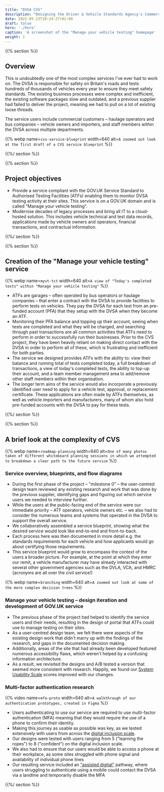 ```yaml
---
title: "DVSA CVS"
description: "Designing the Driver & Vehicle Standards Agency's Commercial Vehicle Service"
date: 2022-05-23T10:24:27+01:00
draft: false
hero: './hero'
caption: 'A screenshot of the "Manage your vehicle testing" homepage'
weight: 1
---
```


{{% section %}}

## Overview

This is undoubtedly one of the most complex services I've ever had to work on. The DVSA is responsible for safety on Britain's roads and tests hundreds of thousands of vehicles every year to ensure they meet safety standards. The existing business processes were complex and inefficient, the existing software packages slow and outdated, and a previous supplier had failed to deliver the project, meaning we had to pull on a lot of existing loose threads.

The service users include commercial customers – haulage operators and bus companies – vehicle owners and importers, and staff members within the DVSA across multiple departments.

{{% webp name=`cvs-service-blueprint` width=640 alt=`A zoomed out look at the first draft of a CVS service blueprint` %}}

{{%/ section %}}

{{% section %}}

## Project objectives

* Provide a service compliant with the GOV.UK Service Standard to Authorised Testing Facilities (ATFs) enabling them to monitor DVSA testing activity at their sites. This service is on a GOV.UK domain and is called "Manage your vehicle testing".
* Modernise decades of legacy processes and bring all IT to a cloud-hosted solution. This includes vehicle technical and test data records, applications made by vehicle owners and operators, financial transactions, and contractual information.

{{%/ section %}}

{{% section %}}

## Creation of the "Manage your vehicle testing" service

{{% webp name=`myvt-tct` width=640 alt=`A view of "Today's completed tests" within "Manage your vehicle testing"` %}}

* ATFs are garages – often operated by bus operators or haulage companies – that enter a contract with the DVSA to provide facilities to perform tests on vehicles. They pay the DVSA for each test from an pre-funded account (PFA) that they setup with the DVSA when they become an ATF.
* Monitoring their PFA balance and topping up their account, seeing when tests are completed and what they will be charged, and searching through past transactions are all common activities that ATFs need to perform in order to successfully run their businesses. Prior to the CVS project, they have been heavily reliant on making direct contact with the DVSA in order to perform all of these, which is frustrating and inefficient for both parties.
* The service we designed provides ATFs with the ability to: view their balance and running total of tests completed today, a full breakdown of transactions, a view of today's completed tests, the ability to top-up their account, and a team member management area to add/remove other staff members within their organisation.
* The longer term aims of the service would also incorporate a previously identified user need to apply for a vehicle test, approval, or replacement certificate. These applications are often made by ATFs themselves, as well as vehicle importers and manufacturers, many of whom also hold pre-funded accounts with the DVSA to pay for these tests.

{{%/ section %}}

{{% section %}}

## A brief look at the complexity of CVS

{{% webp name=`roadmap-planning` width=640 alt=`One of many photos taken of different whiteboard planning sessions in which we attempted to breakdown a clear path to the future service` %}}

### Service overview, blueprints, and flow diagrams

* During the first phase of the project – "milestone 0" – the user-centred design team reviewed any existing research and work that was done by the previous supplier, identifying gaps and figuring out which service users we needed to interview further.
* While the users at the public-facing end of the service were our immediate priority – ATF operators, vehicle owners etc. – we also had to consider the numerous teams and systems that operated in the DVSA to support the overall service.
* We collaboratively assembled a service blueprint, showing what the desired service would look like end-to-end and front-to-back.
* Each process here was then documented in more detail e.g. the standards requirements for each vehicle and how applicants would go about certifying those requirements.
* This service blueprint would grow to encompass the context of the users a broader picture. For example, at the point at which they enter our remit, a vehicle manufacturer may have already interacted with several other government agencies such as the DVLA, VCA, and HMRC (acronyms are all over the civil service!)

{{% webp name=`branching` width=640 alt=`A zoomed out look at some of the more complex decision trees` %}}

### Manage your vehicle testing – design iteration and development of GOV.UK service

* The previous phase of the project had helped to identify the service users and their needs, resulting in the design of portal that ATFs could use to manage testing on their sites.
* As a user-centred design team, we felt there were aspects of the existing design work that didn't marry up with the findings of the research, and gaps in the documented decision making.
* Additionally, areas of the site that had already been developed featured numerous accessibility flaws, which weren't helped by a confusing information architecture.
* As a result, we revisited the designs and A/B tested a version that seemed more consistent with research. Happily, we found our [System Usability Scale](https://en.wikipedia.org/wiki/System_usability_scale) scores improved with our changes.

### Multi-factor authentication research

{{% video name=`mfa-proto` width=640 alt=`A walkthrough of our authentication prototypes, created in Figma` %}}

* Users authenticating to use our service are required to use multi-factor authentication (MFA) meaning that they would require the use of a phone to confirm their identity.
* Making this journey as usable as possible was key, as we tested extensively with users from across the [digital inclusion scale](https://userresearch.blog.gov.uk/2019/02/22/reflecting-on-how-we-developed-the-digital-inclusion-scale/).
* Our designs were tested with users ranging from 5 ("learning the ropes") to 8 ("confident") on the digital inclusion scale.
* We also had to ensure that our users would be able to access a phone at their workplace, as some sites struggled with phone signal and availability of individual phone lines
* Our resulting service included an ["assisted digital"](https://www.gov.uk/service-manual/helping-people-to-use-your-service/assisted-digital-support-introduction) pathway, where users struggling to authenticate using a mobile could contact the DVSA via a landline and temporarily disable the MFA

{{%/ section %}}
